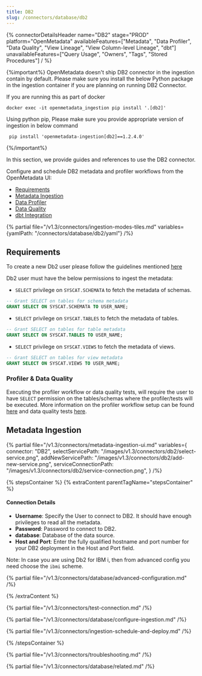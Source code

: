 ```yaml
---
title: DB2
slug: /connectors/database/db2
---
```


{% connectorDetailsHeader
name="DB2"
stage="PROD"
platform="OpenMetadata"
availableFeatures=["Metadata", "Data Profiler", "Data Quality", "View Lineage", "View Column-level Lineage", "dbt"]
unavailableFeatures=["Query Usage", "Owners", "Tags", "Stored Procedures"]
/ %}

{%important%}
OpenMetadata doesn't ship DB2 connector in the ingestion contain by default.
Please make sure you install the below Python package in the ingestion container if you are planning on running DB2 Connector.

If you are running this as part of docker
```code
docker exec -it openmetadata_ingestion pip install '.[db2]'
```

Using python pip, Please make sure you provide appropriate version of ingestion in below command
```code
 pip install 'openmetadata-ingestion[db2]==1.2.4.0'
```

{%/important%}

In this section, we provide guides and references to use the DB2 connector.

Configure and schedule DB2 metadata and profiler workflows from the OpenMetadata UI:

- [Requirements](#requirements)
- [Metadata Ingestion](#metadata-ingestion)
- [Data Profiler](/connectors/ingestion/workflows/profiler)
- [Data Quality](/connectors/ingestion/workflows/data-quality)
- [dbt Integration](/connectors/ingestion/workflows/dbt)

{% partial file="/v1.3/connectors/ingestion-modes-tiles.md" variables={yamlPath: "/connectors/database/db2/yaml"} /%}

## Requirements

To create a new Db2 user please follow the guidelines mentioned [here](https://www.ibm.com/docs/ko/samfess/8.2.0?topic=schema-creating-users-manually)

Db2 user must have the below permissions to ingest the metadata:

- `SELECT` privilege on `SYSCAT.SCHEMATA` to fetch the metadata of schemas.
```sql
-- Grant SELECT on tables for schema metadata
GRANT SELECT ON SYSCAT.SCHEMATA TO USER_NAME;
```

- `SELECT` privilege on `SYSCAT.TABLES` to fetch the metadata of tables.
```sql
-- Grant SELECT on tables for table metadata
GRANT SELECT ON SYSCAT.TABLES TO USER_NAME;
```

- `SELECT` privilege on `SYSCAT.VIEWS` to fetch the metadata of views.
```sql
-- Grant SELECT on tables for view metadata
GRANT SELECT ON SYSCAT.VIEWS TO USER_NAME;
```

### Profiler & Data Quality

Executing the profiler workflow or data quality tests, will require the user to have `SELECT` permission on the tables/schemas where the profiler/tests will be executed. More information on the profiler workflow setup can be found [here](https://docs.open-metadata.org/connectors/ingestion/workflows/profiler) and data quality tests [here](https://docs.open-metadata.org/connectors/ingestion/workflows/data-quality).

## Metadata Ingestion
{% partial 
  file="/v1.3/connectors/metadata-ingestion-ui.md" 
  variables={
    connector: "DB2", 
    selectServicePath: "/images/v1.3/connectors/db2/select-service.png",
    addNewServicePath: "/images/v1.3/connectors/db2/add-new-service.png",
    serviceConnectionPath: "/images/v1.3/connectors/db2/service-connection.png",
} 
/%}

{% stepsContainer %}
{% extraContent parentTagName="stepsContainer" %}

#### Connection Details

- **Username**: Specify the User to connect to DB2. It should have enough privileges to read all the metadata.
- **Password**: Password to connect to DB2.
- **database**: Database of the data source.
- **Host and Port**: Enter the fully qualified hostname and port number for your DB2 deployment in the Host and Port field.

Note: In case you are using Db2 for IBM i, then from advanced config you need choose the `ibmi` scheme.

{% partial file="/v1.3/connectors/database/advanced-configuration.md" /%}

{% /extraContent %}

{% partial file="/v1.3/connectors/test-connection.md" /%}

{% partial file="/v1.3/connectors/database/configure-ingestion.md" /%}

{% partial file="/v1.3/connectors/ingestion-schedule-and-deploy.md" /%}

{% /stepsContainer %}

{% partial file="/v1.3/connectors/troubleshooting.md" /%}

{% partial file="/v1.3/connectors/database/related.md" /%}

